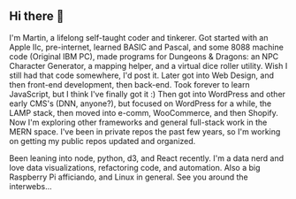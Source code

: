 ## Hi there 👋

I'm Martin, a lifelong self-taught coder and tinkerer. Got started with an Apple IIc, pre-internet, learned BASIC and Pascal, and some 8088 machine code (Original IBM PC), made programs for Dungeons & Dragons: an NPC Character Generator, a mapping helper, and a virtual dice roller utility. Wish I still had that code somewhere, I'd post it. Later got into Web Design, and then front-end development, then back-end. Took forever to learn JavaScript, but I think I've finally got it :) Then got into WordPress and other early CMS's (DNN, anyone?), but focused on WordPress for a while, the LAMP stack, then moved into e-comm, WooCommerce, and then Shopify. Now I'm exploring other frameworks and general full-stack work in the MERN space. I've been in private repos the past few years, so I'm working on getting my public repos updated and organized. 

Been leaning into node, python, d3, and React recently. I'm a data nerd and love data visualizations, refactoring code, and automation. Also a big Raspberry Pi afficiando, and Linux in general. See you around the interwebs...
